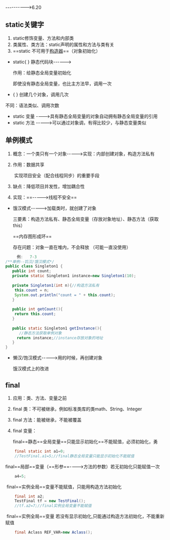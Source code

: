 ---------->6.20

## static关键字

1. static修饰变量、方法和内部类
2. 类属性、类方法：static声明的属性和方法与类有关
3. ==static  不可用于<u>构造器</u>==（对象初始化）

- static{   }  静态代码块------>

  作用：给静态全局变量初始化

  即使没有静态全局变量，也比主方法早，调用一次

- {   }      创建几个对象，调用几次

不同：语法类似、调用次数

- static  变量    ---->具有静态全局变量的对象自动拥有静态全局变量的引用
- static  方法 ----->可以通过对象调，有得比较少，与静态变量类似

## 单例模式

1. 概念：一个类只有一个对象----->实现：内部创建对象，构造方法私有

2. 作用：数据共享

   ​			实现项目安全（配合线程同步）的重要手段

3. 缺点：降低项目并发性，增加耦合性

4. 实现：==----->线程不安全==

- 饿汉模式----->加载类时，就创建了对象

  三要素：构造方法私有、静态全局变量（存放对象地址）、静态方法（获取this）

  ==内存图形成环==

  存在问题：对象一直在堆内，不会释放 （可能一直没使用）

~~~java
     例:   7-3
/**单例--饥汉/饿汉模式*/
public class Singleton1 {
   public int count;
   private static Singleton1 instance=new Singleton1(10);
   
   private Singleton1(int n){//构造方法私有
   	this.count = n;
   	System.out.println("count = " + this.count);
   }
	
   public int getCount(){
   	return this.count;
   }
   
   public static Singleton1 getInstance(){
      //静态方法获取单例对象
	 return instance;//instance存放对象的地址
   }
}
~~~

- 懒汉/饱汉模式----->用的时候，再创建对象

  饿汉模式上的改进

## final

1. 应用：类、方法、变量之前

2. final 类：不可被继承，例如标准类库的类math、String、Integer

3. final 方法：能被继承，不能被覆盖

4. final 变量：

   final==静态==全局变量==只能显示初始化==不能赋值，必须初始化，勇

~~~java
	final static int a1=0;
	//TestFinal.a1=5;//final静态全局变量只能显示初始化不能赋值
~~~

​	 final==局部==变量（==形参==---->方法的参数）若无初始化只能赋值一次	

~~~java
	a4=5;
~~~

​	final==实例全局==变量不能赋值，只能用构造方法初始化

~~~java
	final int a2;  
	TestFinal tf = new TestFinal();
	//tf.a2=7;//final实例全局变量不能赋值
~~~

​	final==实例全局==变量 若没有显示初始化,只能通过构造方法初始化，不能重新赋值

~~~java
	final Aclass REF_VAR=new Aclass();
~~~

